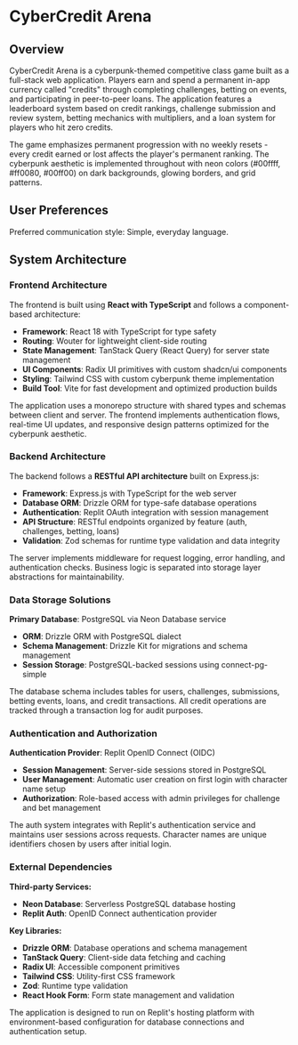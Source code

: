 # CyberCredit Arena

## Overview

CyberCredit Arena is a cyberpunk-themed competitive class game built as a full-stack web application. Players earn and spend a permanent in-app currency called "credits" through completing challenges, betting on events, and participating in peer-to-peer loans. The application features a leaderboard system based on credit rankings, challenge submission and review system, betting mechanics with multipliers, and a loan system for players who hit zero credits.

The game emphasizes permanent progression with no weekly resets - every credit earned or lost affects the player's permanent ranking. The cyberpunk aesthetic is implemented throughout with neon colors (#00ffff, #ff0080, #00ff00) on dark backgrounds, glowing borders, and grid patterns.

## User Preferences

Preferred communication style: Simple, everyday language.

## System Architecture

### Frontend Architecture

The frontend is built using **React with TypeScript** and follows a component-based architecture:

- **Framework**: React 18 with TypeScript for type safety
- **Routing**: Wouter for lightweight client-side routing
- **State Management**: TanStack Query (React Query) for server state management
- **UI Components**: Radix UI primitives with custom shadcn/ui components
- **Styling**: Tailwind CSS with custom cyberpunk theme implementation
- **Build Tool**: Vite for fast development and optimized production builds

The application uses a monorepo structure with shared types and schemas between client and server. The frontend implements authentication flows, real-time UI updates, and responsive design patterns optimized for the cyberpunk aesthetic.

### Backend Architecture

The backend follows a **RESTful API architecture** built on Express.js:

- **Framework**: Express.js with TypeScript for the web server
- **Database ORM**: Drizzle ORM for type-safe database operations
- **Authentication**: Replit OAuth integration with session management
- **API Structure**: RESTful endpoints organized by feature (auth, challenges, betting, loans)
- **Validation**: Zod schemas for runtime type validation and data integrity

The server implements middleware for request logging, error handling, and authentication checks. Business logic is separated into storage layer abstractions for maintainability.

### Data Storage Solutions

**Primary Database**: PostgreSQL via Neon Database service
- **ORM**: Drizzle ORM with PostgreSQL dialect
- **Schema Management**: Drizzle Kit for migrations and schema management
- **Session Storage**: PostgreSQL-backed sessions using connect-pg-simple

The database schema includes tables for users, challenges, submissions, betting events, loans, and credit transactions. All credit operations are tracked through a transaction log for audit purposes.

### Authentication and Authorization

**Authentication Provider**: Replit OpenID Connect (OIDC)
- **Session Management**: Server-side sessions stored in PostgreSQL
- **User Management**: Automatic user creation on first login with character name setup
- **Authorization**: Role-based access with admin privileges for challenge and bet management

The auth system integrates with Replit's authentication service and maintains user sessions across requests. Character names are unique identifiers chosen by users after initial login.

### External Dependencies

**Third-party Services:**
- **Neon Database**: Serverless PostgreSQL database hosting
- **Replit Auth**: OpenID Connect authentication provider

**Key Libraries:**
- **Drizzle ORM**: Database operations and schema management
- **TanStack Query**: Client-side data fetching and caching
- **Radix UI**: Accessible component primitives
- **Tailwind CSS**: Utility-first CSS framework
- **Zod**: Runtime type validation
- **React Hook Form**: Form state management and validation

The application is designed to run on Replit's hosting platform with environment-based configuration for database connections and authentication setup.
